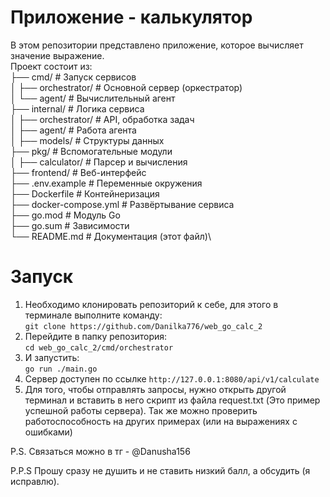 # Приложение - калькулятор
В этом репозитории представлено приложение, которое вычисляет значение выражение. \
Проект состоит из: \
├── cmd/                    # Запуск сервисов \
│   ├── orchestrator/       # Основной сервер (оркестратор)\
│   └── agent/              # Вычислительный агент\
├── internal/               # Логика сервиса\
│   ├── orchestrator/       # API, обработка задач\
│   ├── agent/              # Работа агента\
│   ├── models/             # Структуры данных\
├── pkg/                    # Вспомогательные модули\
│   ├── calculator/         # Парсер и вычисления\
├── frontend/               # Веб-интерфейс\
├── .env.example            # Переменные окружения\
├── Dockerfile              # Контейнеризация\
├── docker-compose.yml      # Развёртывание сервиса\
├── go.mod                  # Модуль Go\
├── go.sum                  # Зависимости\
└── README.md               # Документация (этот файл)\

# Запуск 
1) Необходимо клонировать репозиторий к себе, для этого в терминале выполните команду: \
`git clone https://github.com/Danilka776/web_go_calc_2`
2) Перейдите в папку репозитория: \
`cd web_go_calc_2/cmd/orchestrator`
3) И запустить: \
`go run ./main.go `
4) Сервер доступен по ссылке `http://127.0.0.1:8080/api/v1/calculate`
5) Для того, чтобы отправлять запросы, нужно открыть другой терминал и вставить в него скрипт из файла request.txt (Это пример успешной работы сервера). Так же можно проверить работоспособность на других примерах (или на выражениях с ошибками)


P.S. Связаться можно в тг - @Danusha156

P.P.S Прошу сразу не душить и не ставить низкий балл, а обсудить (я исправлю).
